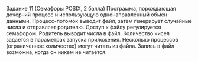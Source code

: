 Задание 11 (Семафоры POSIX, 2 балла)
Программа, порождающая дочерний процесс и
использующую однонаправленный обмен данными.
Процесс-потомок выводит файл, затем генерирует
случайные числа и отправляет родителю.
Доступ к файлу регулируется семафором.
Родитель выводит числа в файл.
Количество чисел задается в параметрах запуска
приложения.
Несколько процессов (ограниченное количество) могут читать из файла.
Запись в файл возможна, когда он никем не читается.